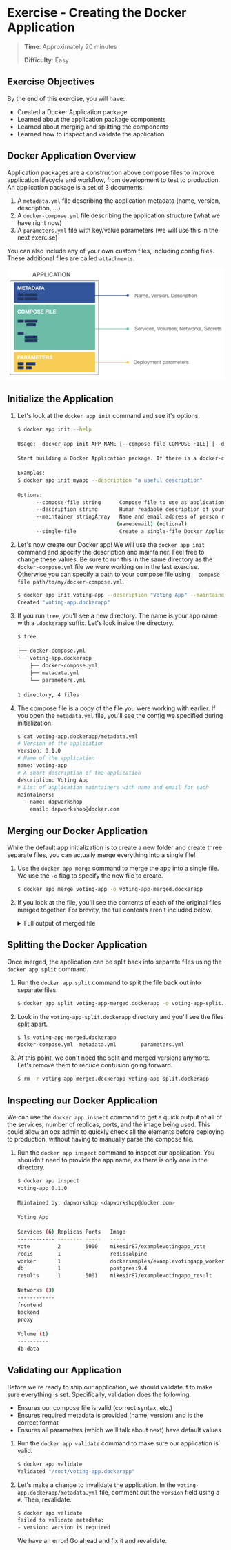 # Exercise - Creating the Docker Application

> **Time**: Approximately 20 minutes
>
> **Difficulty**: Easy

## Exercise Objectives

By the end of this exercise, you will have:

- Created a Docker Application package
- Learned about the application package components
- Learned about merging and splitting the components
- Learned how to inspect and validate the application



## Docker Application Overview

Application packages are a construction above compose files to improve application lifecycle and workflow, from development to test to production. An application package is a set of 3 documents:

1. A `metadata.yml` file describing the application metadata (name, version, description, ...)
2. A `docker-compose.yml` file describing the application structure (what we have right now)
3. A `parameters.yml` file with key/value parameters (we will use this in the next exercise)

You can also include any of your own custom files, including config files. These additional files are called `attachments`.

![Application](application.png)

## Initialize the Application

1. Let's look at the `docker app init` command and see it's options.

    ```bash
    $ docker app init --help

    Usage:  docker app init APP_NAME [--compose-file COMPOSE_FILE] [--description DESCRIPTION] [--maintainer NAME:EMAIL ...] [OPTIONS]

    Start building a Docker Application package. If there is a docker-compose.yml file in the current directory it will be copied and used.

    Examples:
    $ docker app init myapp --description "a useful description"

    Options:
          --compose-file string      Compose file to use as application base (optional)
          --description string       Human readable description of your application (optional)
          --maintainer stringArray   Name and email address of person responsible for the application
                                    (name:email) (optional)
          --single-file              Create a single-file Docker Application definition
    ```

2. Let's now create our Docker app! We will use the `docker app init` command and specify the description and maintainer. Feel free to change these values. Be sure to run this in the same directory as the `docker-compose.yml` file we were working on in the last exercise. Otherwise you can specify a path to your compose file using `--compose-file path/to/my/docker-compose.yml`.

    ```bash
    $ docker app init voting-app --description "Voting App" --maintainer "dapworkshop:dapworkshop@docker.com"
    Created "voting-app.dockerapp"
    ```

3. If you run `tree`, you'll see a new directory. The name is your app name with a `.dockerapp` suffix. Let's look inside the directory.

    ```bash
    $ tree
    .
    ├── docker-compose.yml
    └── voting-app.dockerapp
        ├── docker-compose.yml
        ├── metadata.yml
        └── parameters.yml

    1 directory, 4 files
    ```

4. The compose file is a copy of the file you were working with earlier. If you open the `metadata.yml` file, you'll see the config we specified during initialization.

    ```bash
    $ cat voting-app.dockerapp/metadata.yml
    # Version of the application
    version: 0.1.0
    # Name of the application
    name: voting-app
    # A short description of the application
    description: Voting App
    # List of application maintainers with name and email for each
    maintainers:
      - name: dapworkshop
        email: dapworkshop@docker.com
    ```



## Merging our Docker Application

While the default app initialization is to create a new folder and create three separate files, you can actually merge everything into a single file!

1. Use the `docker app merge` command to merge the app into a single file. We use the `-o` flag to specify the new file to create.

    ```bash
    $ docker app merge voting-app -o voting-app-merged.dockerapp
    ```

2. If you look at the file, you'll see the contents of each of the original files merged together. For brevity, the full contents aren't included below.

    <details>
      <summary>Full output of merged file</summary>

    ```bash
    $ cat voting-app-merged.dockerapp
    # Version of the application
    version: 0.1.0
    # Name of the application
    name: voting-app
    # A short description of the application
    description:
    # List of application maintainers with name and email for each
    maintainers:
    - name: root
        email:

    ---
    version: "3.7"

    services:
    vote:
        image: mikesir87/examplevotingapp_vote
        networks:
        - frontend
        ports:
        - 5000:80
        depends_on:
        - redis
        deploy:
        replicas: 2
        update_config:
            parallelism: 2
        restart_policy:
            condition: on-failure

    redis:
        image: redis:alpine
        networks:
        - frontend
        deploy:
        replicas: 1
        update_config:
            parallelism: 2
            delay: 10s
        restart_policy:
            condition: on-failure

    worker:
        image: dockersamples/examplevotingapp_worker
        networks:
        - frontend
        - backend
        deploy:
        replicas: 1
        restart_policy:
            condition: on-failure
            delay: 10s
            max_attempts: 3
            window: 120s
        placement:
            constraints: [node.role == manager]

    db:
        image: postgres:9.4
        networks:
        - backend
        volumes:
        - db-data:/var/lib/postgresql/data
        deploy:
        placement:
            constraints: [node.role == manager]

    results:
        image: mikesir87/examplevotingapp_result
        ports:
        - 5001:80
        networks:
        - backend
        depends_on:
        - db
        deploy:
        replicas: 1
        update_config:
            parallelism: 2
            delay: 10s
        restart_policy:
            condition: on-failure

    networks:
    frontend:
        name: front-tier
    backend:
        name: back-tier

    volumes:
    db-data:
    ---
    {}
    ```

## Splitting the Docker Application

Once merged, the application can be split back into separate files using the `docker app split` command.

1. Run the `docker app split` command to split the file back out into separate files

    ```bash
    $ docker app split voting-app-merged.dockerapp -o voting-app-split.dockerapp
    ```

2. Look in the `voting-app-split.dockerapp` directory and you'll see the files split apart.

    ```bash
    $ ls voting-app-merged.dockerapp
    docker-compose.yml  metadata.yml        parameters.yml
    ```

3. At this point, we don't need the split and merged versions anymore. Let's remove them to reduce confusion going forward.

    ```bash
    $ rm -r voting-app-merged.dockerapp voting-app-split.dockerapp
    ```


## Inspecting our Docker Application

We can use the `docker app inspect` command to get a quick output of all of the services, number of replicas, ports, and the image being used. This could allow an ops admin to quickly check all the elements before deploying to production, without having to manually parse the compose file.

1. Run the `docker app inspect` command to inspect our application. You shouldn't need to provide the app name, as there is only one in the directory.

    ```bash
    $ docker app inspect
    voting-app 0.1.0

    Maintained by: dapworkshop <dapworkshop@docker.com>

    Voting App

    Services (6) Replicas Ports   Image
    ------------ -------- -----   -----
    vote         2        5000    mikesir87/examplevotingapp_vote
    redis        1                redis:alpine
    worker       1                dockersamples/examplevotingapp_worker
    db           1                postgres:9.4
    results      1        5001    mikesir87/examplevotingapp_result

    Networks (3)
    ------------
    frontend
    backend
    proxy

    Volume (1)
    ----------
    db-data
    ```



## Validating our Application

Before we're ready to ship our application, we should validate it to make sure everything is set. Specifically, validation does the following:

- Ensures our compose file is valid (correct syntax, etc.)
- Ensures required metadata is provided (name, version) and is the correct format
- Ensures all parameters (which we'll talk about next) have default values

1. Run the `docker app validate` command to make sure our application is valid.

    ```bash
    $ docker app validate
    Validated "/root/voting-app.dockerapp"
    ```

2. Let's make a change to invalidate the application. In the `voting-app.dockerapp/metadata.yml` file, comment out the `version` field using a `#`. Then, revalidate.

    ```bash
    $ docker app validate
    failed to validate metadata:
    - version: version is required
    ```

    We have an error! Go ahead and fix it and revalidate.

